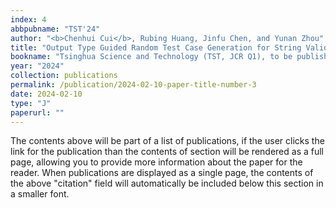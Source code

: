 ```yaml
---
index: 4
abbpubname: "TST'24"
author: "<b>Chenhui Cui</b>, Rubing Huang, Jinfu Chen, and Yunan Zhou"
title: "Output Type Guided Random Test Case Generation for String Validation Routines"
bookname: "Tsinghua Science and Technology (TST, JCR Q1), to be published"
year: "2024"
collection: publications
permalink: /publication/2024-02-10-paper-title-number-3
date: 2024-02-10
type: "J"
paperurl: ""
---
```


The contents above will be part of a list of publications, if the user clicks the link for the publication than the contents of section will be rendered as a full page, allowing you to provide more information about the paper for the reader. When publications are displayed as a single page, the contents of the above "citation" field will automatically be included below this section in a smaller font.
